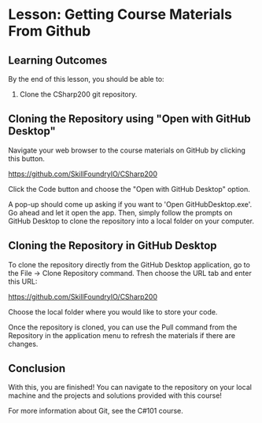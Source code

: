 # Lesson: Getting Course Materials From Github

## Learning Outcomes

By the end of this lesson, you should be able to:

1. Clone the CSharp200 git repository.

## Cloning the Repository using "Open with GitHub Desktop"

Navigate your web browser to the course materials on GitHub by clicking this button.

https://github.com/SkillFoundryIO/CSharp200

Click the Code button and choose the "Open with GitHub Desktop" option.

A pop-up should come up asking if you want to 'Open GitHubDesktop.exe'. Go ahead and let it open the app. Then, simply follow the prompts on GitHub Desktop to clone the repository into a local folder on your computer. 

## Cloning the Repository in GitHub Desktop

To clone the repository directly from the GitHub Desktop application, go to the File -> Clone Repository command. Then choose the URL tab and enter this URL:

https://github.com/SkillFoundryIO/CSharp200

Choose the local folder where you would like to store your code.

Once the repository is cloned, you can use the Pull command from the Repository in the application menu to refresh the materials if there are changes.

## Conclusion

With this, you are finished! You can navigate to the repository on your local machine and the projects and solutions provided with this course!

For more information about Git, see the C#101 course.
